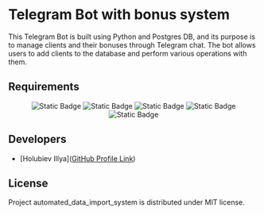 # Telegram Bot with bonus system
This Telegram Bot is built using Python and Postgres DB, and its purpose is to manage clients and their bonuses through Telegram chat. 
The bot allows users to add clients to the database and perform various operations with them.

## Requirements

<p align="center">
<img alt="Static Badge" src="https://img.shields.io/badge/Python%203.10-795A7D">
<img alt="Static Badge" src="https://img.shields.io/badge/telebot-85A576">
<img alt="Static Badge" src="https://img.shields.io/badge/psycopg2-646A3C">
<img alt="Static Badge" src="https://img.shields.io/badge/docker-78928E">
<img alt="Static Badge" src="https://img.shields.io/badge/pstgreSQL-FFF2E9">

</p>



## Developers

- [Holubiev Illya]([GitHub Profile Link](https://github.com/HolubievIllya))
## License
Project automated_data_import_system is distributed under MIT license.
